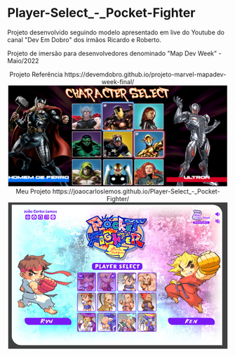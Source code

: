 # Player-Select_-_Pocket-Fighter

Projeto desenvolvido seguindo modelo apresentado em live do Youtube do canal "Dev Em Dobro" dos irmãos Ricardo e Roberto.

Projeto de imersão para desenvolvedores denominado "Map Dev Week" - Maio/2022

<div align="center">
  <div>
    Projeto  Referência                                                    
    https://devemdobro.github.io/projeto-marvel-mapadev-week-final/       
    <img width="500px" src="https://raw.githubusercontent.com/JoaoCarlosLemos/imagens/main/map_dev_week.PNG">
  </div>

  <div>
    Meu Projeto 
    https://joaocarloslemos.github.io/Player-Select_-_Pocket-Fighter/
    <img width="500px" src="https://raw.githubusercontent.com/JoaoCarlosLemos/imagens/main/Player_Select_-_Pocket_Fighter.PNG">
  </div>
</div>

